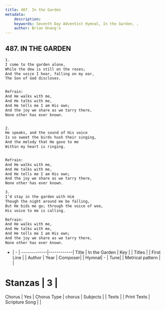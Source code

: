 ```yaml
---
title: 487. In the Garden
metadata:
    description: 
    keywords: Seventh Day Adventist Hymnal, In the Garden, , 
    author: Brian Onang'o
---
```



## 487. IN THE GARDEN

```txt
1.
I come to the garden alone,
While the dew is still on the roses;
And the voice I hear, falling on my ear,
The Son of God discloses.


Refrain:
And He walks with me,
And He talks with me,
And He tells me I am His own;
And the joy we share as we tarry there,
None other has ever known.


2.
He speaks, and the sound of His voice
Is so sweet the birds hush their singing,
And the melody that He gave to me
Within my heart is ringing.


Refrain:
And He walks with me,
And He talks with me,
And He tells me I am His own;
And the joy we share as we tarry there,
None other has ever known.

3.
I’d stay in the garden with Him
Though the night around me be falling,
But He bids me go; through the voice of woe,
His voice to me is calling.

Refrain:
And He walks with me,
And He talks with me,
And He tells me I am His own;
And the joy we share as we tarry there,
None other has ever known.

```

- |   -  |
-------------|------------|
Title | In the Garden |
Key |  |
Titles |  |
First Line |  |
Author | 
Year | 
Composer|  |
Hymnal|  - |
Tune|  |
Metrical pattern | |
# Stanzas | 3 |
Chorus | Yes |
Chorus Type | chorus |
Subjects |  |
Texts |  |
Print Texts | 
Scripture Song |  |
  
